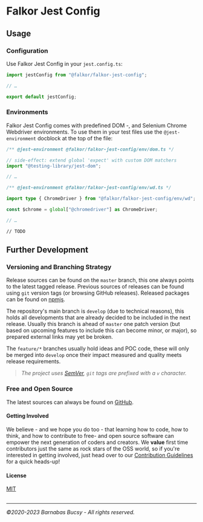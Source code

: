 # **Falkor Jest Config**

## **Usage**

### **Configuration**

Use Falkor Jest Config in your `jest.config.ts`:

```ts
import jestConfig from "@falkor/falkor-jest-config";

// …

export default jestConfig;
```

### **Environments**

Falkor Jest Config comes with predefined DOM -, and Selenium Chrome Webdriver environments. To use them in your test files use the `@jest-environment` docblock at the top of the file:

```ts
/** @jest-environment @falkor/falkor-jest-config/env/dom.ts */

// side-effect: extend global 'expect' with custom DOM matchers
import "@testing-library/jest-dom";

// …
```

```ts
/** @jest-environment @falkor/falkor-jest-config/env/wd.ts */

import type { ChromeDriver } from "@falkor/falkor-jest-config/env/wd";

const $chrome = global["@chromedriver"] as ChromeDriver;

// …
```

`// TODO`

## **Further Development**

### **Versioning and Branching Strategy**

Release sources can be found on the `master` branch, this one always points to the latest tagged release. Previous sources of releases can be found using `git` version tags (or browsing GitHub releases). Released packages can be found on [npmjs](https://www.npmjs.com/package/@falkor/falkor-jest-config "Visit").

The repository's main branch is `develop` (due to technical reasons), this holds all developments that are already decided to be included in the next release. Usually this branch is ahead of `master` one patch version (but based on upcoming features to include this can become minor, or major), so prepared external links may yet be broken.

The `feature/*` branches usually hold ideas and POC code, these will only be merged into `develop` once their impact measured and quality meets release requirements.

> _The project uses [SemVer](https://semver.org "Visit"), `git` tags are prefixed with a `v` character._

### **Free and Open Source**

The latest sources can always be found on [GitHub](https://github.com/theonethread/falkor-jest-config "Visit").

#### **Getting Involved**

We believe - and we hope you do too - that learning how to code, how to think, and how to contribute to free- and open source software can empower the next generation of coders and creators. We **value** first time contributors just the same as rock stars of the OSS world, so if you're interested in getting involved, just head over to our [Contribution Guidelines](https://github.com/theonethread/.github/blob/master/.github/contributing.md "Open") for a quick heads-up!

#### **License**

[MIT](https://github.com/theonethread/falkor-jest-config/blob/master/license.txt "Open")

##

---

_©2020-2023 Barnabas Bucsy - All rights reserved._
